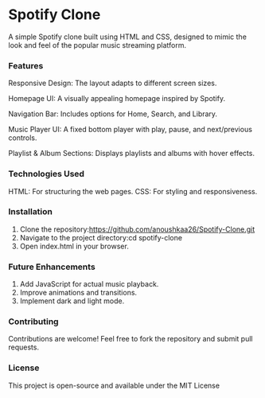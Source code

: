 <h1><b> Spotify Clone </b></h1>


A simple Spotify clone built using HTML and CSS, designed to mimic the look and feel of the popular music streaming platform.


<h3>Features</h3>

Responsive Design: The layout adapts to different screen sizes.

Homepage UI: A visually appealing homepage inspired by Spotify.

Navigation Bar: Includes options for Home, Search, and Library.

Music Player UI: A fixed bottom player with play, pause, and next/previous controls.

Playlist & Album Sections: Displays playlists and albums with hover effects.

<h3><b>Technologies Used</b></h3>

HTML: For structuring the web pages.
CSS: For styling and responsiveness.

<h3><b>Installation</b></h3>

1. Clone the repository:https://github.com/anoushkaa26/Spotify-Clone.git
2. Navigate to the project directory:cd spotify-clone
3. Open index.html in your browser.

<h3><b>Future Enhancements</b></h3>

1. Add JavaScript for actual music playback.
2. Improve animations and transitions.
3. Implement dark and light mode.

<h3><b>Contributing</b></h3>
Contributions are welcome! Feel free to fork the repository and submit pull requests.

<h3><b>License</b></h3>
This project is open-source and available under the MIT License

